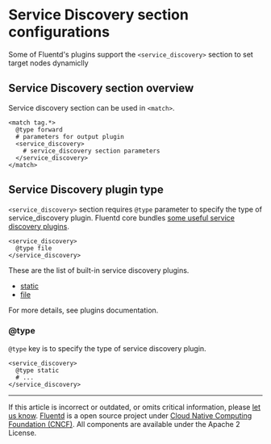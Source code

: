 # Service Discovery section configurations

Some of Fluentd's plugins support the `<service_discovery>` section to set target nodes dynamiclly

## Service Discovery section overview

Service discovery section can be used in `<match>`.

```
<match tag.*>
  @type forward
  # parameters for output plugin
  <service_discovery>
    # service_discovery section parameters
  </service_discovery>
</match>
```

## Service Discovery plugin type

`<service_discovery>` section requires `@type` parameter to specify the type of
service_discovery plugin. Fluentd core bundles [some useful service discovery plugins](/plugins/service_discovery/README.md).

```
<service_discovery>
  @type file
</service_discovery>
```

These are the list of built-in service discovery plugins.

-   [static](/plugins/service_discovery/static.md)
-   [file](/plugins/service_discovery/file.md)

For more details, see plugins documentation.

### @type

`@type` key is to specify the type of service discovery plugin.

```
<service_discovery>
  @type static
  # ...
</service_discovery>
```

------------------------------------------------------------------------

If this article is incorrect or outdated, or omits critical information, please [let us know](https://github.com/fluent/fluentd-docs-gitbook/issues?state=open).
[Fluentd](http://www.fluentd.org/) is a open source project under [Cloud Native Computing Foundation (CNCF)](https://cncf.io/). All components are available under the Apache 2 License.
